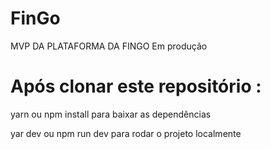 # FinGo
MVP DA PLATAFORMA DA FINGO
Em produção 


# Após clonar este repositório :

yarn ou npm install para baixar as dependências

yar dev ou npm run dev para rodar o projeto localmente
